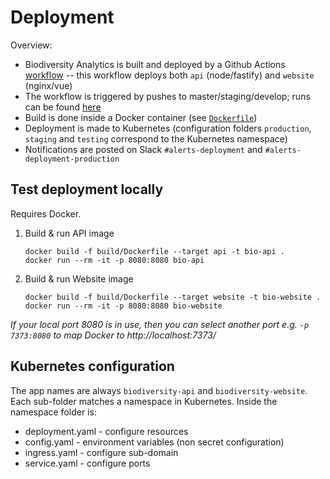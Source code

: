 # Deployment

Overview:

- Biodiversity Analytics is built and deployed by a Github Actions [workflow](../.github/workflows/build-deploy.yml) -- this workflow deploys both `api` (node/fastify) and `website` (nginx/vue)
- The workflow is triggered by pushes to master/staging/develop; runs can be found [here](https://github.com/rfcx/biodiversity-analytics/actions)
- Build is done inside a Docker container (see [`Dockerfile`](./Dockerfile))
- Deployment is made to Kubernetes (configuration folders `production`, `staging` and `testing` correspond to the Kubernetes namespace)
- Notifications are posted on Slack `#alerts-deployment` and `#alerts-deployment-production`

## Test deployment locally

Requires Docker.

1.  Build & run API image

    ```
    docker build -f build/Dockerfile --target api -t bio-api .
    docker run --rm -it -p 8080:8080 bio-api
    ```

2.  Build & run Website image

    ```
    docker build -f build/Dockerfile --target website -t bio-website .
    docker run --rm -it -p 8080:8080 bio-website
    ```

_If your local port 8080 is in use, then you can select another port e.g. `-p 7373:8080` to map Docker to http://localhost:7373/_

## Kubernetes configuration

The app names are always `biodiversity-api` and `biodiversity-website`. Each sub-folder matches a namespace in Kubernetes. Inside the namespace folder is:

- deployment.yaml - configure resources
- config.yaml - environment variables (non secret configuration)
- ingress.yaml - configure sub-domain
- service.yaml - configure ports
